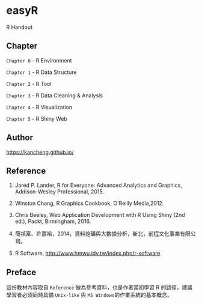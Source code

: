# easyR
R Handout

## Chapter

`Chapter 0` - R Environment

`Chapter 1` - R Data Structure

`Chapter 2` - R Tool

`Chapter 3` - R Data Cleaning & Analysis

`Chapter 4` - R Visualization

`Chapter 5` - R Shiny Web

## Author
https://kancheng.github.io/

## Reference

1. Jared P. Lander, R for Everyone: Advanced Analytics and Graphics, Addison-Wesley Professional, 2015.

2. Winston Chang, R Graphics Cookbook, O'Reilly Media,2012.

3. Chris Beeley, Web Application Development with R Using Shiny (2nd ed.), Packt, Birmingham, 2016.

4. 簡禎富、許嘉裕，2014，資料挖礦與大數據分析，新北，前程文化事業有限公司。

5. R Software, http://www.hmwu.idv.tw/index.php/r-software

## Preface

這份教材內容取自 `Reference` 做為參考資料，也是作者當初學習 R 的路徑，建議學習者必須同時具備 `Unix-like` 與 `MS Windows`的作業系統的基本概念。
